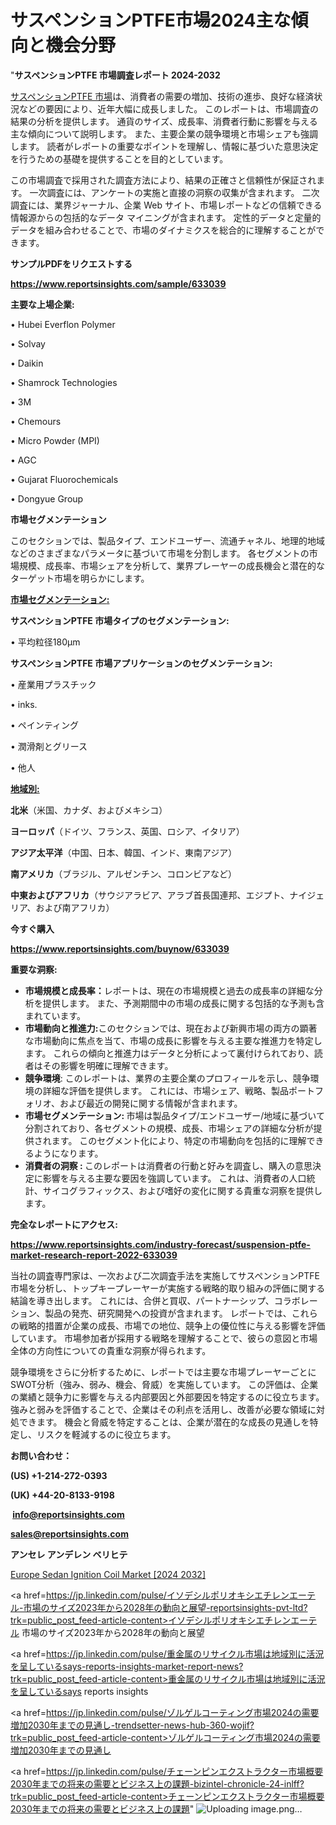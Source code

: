 # サスペンションPTFE市場2024主な傾向と機会分野

"<strong>サスペンションPTFE 市場調査レポート 2024-2032</strong>

<a href=https://www.reportsinsights.com/sample/633039>サスペンションPTFE 市場</a>は、消費者の需要の増加、技術の進歩、良好な経済状況などの要因により、近年大幅に成長しました。 このレポートは、市場調査の結果の分析を提供します。 通貨のサイズ、成長率、消費者行動に影響を与える主な傾向について説明します。 また、主要企業の競争環境と市場シェアも強調します。 読者がレポートの重要なポイントを理解し、情報に基づいた意思決定を行うための基礎を提供することを目的としています。

この市場調査で採用された調査方法により、結果の正確さと信頼性が保証されます。 一次調査には、アンケートの実施と直接の洞察の収集が含まれます。 二次調査には、業界ジャーナル、企業 Web サイト、市場レポートなどの信頼できる情報源からの包括的なデータ マイニングが含まれます。 定性的データと定量的データを組み合わせることで、市場のダイナミクスを総合的に理解することができます。

<strong><b>サンプルPDFをリクエストする</b></strong>

<a href=https://www.reportsinsights.com/sample/633039><strong><u>https://www.reportsinsights.com/sample/633039</u></strong></a>

<strong>主要な上場企業:</strong>

• Hubei Everflon Polymer

• Solvay

• Daikin

• Shamrock Technologies

• 3M

• Chemours

• Micro Powder (MPI)

• AGC

• Gujarat Fluorochemicals

• Dongyue Group

<strong>市場セグメンテーション</strong>

このセクションでは、製品タイプ、エンドユーザー、流通チャネル、地理的地域などのさまざまなパラメータに基づいて市場を分割します。 各セグメントの市場規模、成長率、市場シェアを分析して、業界プレーヤーの成長機会と潜在的なターゲット市場を明らかにします。

<strong><u>市場セグメンテーション</u></strong><strong><u>:</u></strong>

<strong>サスペンションPTFE 市場タイプのセグメンテーション:</strong>

• 平均粒径180μm

<strong>サスペンションPTFE 市場アプリケーションのセグメンテーション:</strong>

• 産業用プラスチック

• inks.

• ペインティング

• 潤滑剤とグリース

• 他人

<strong><u>地域別</u></strong><strong><u>:</u></strong>

<strong>北米</strong>（米国、カナダ、およびメキシコ）

<strong>ヨーロッパ</strong>（ドイツ、フランス、英国、ロシア、イタリア）

<strong>アジア太平洋</strong>（中国、日本、韓国、インド、東南アジア）

<strong>南アメリカ</strong>（ブラジル、アルゼンチン、コロンビアなど）

<strong>中東およびアフリカ</strong>（サウジアラビア、アラブ首長国連邦、エジプト、ナイジェリア、および南アフリカ）

<strong>今すぐ購入</strong>

<a href=https://www.reportsinsights.com/buynow/633039><strong><u>https://www.reportsinsights.com/buynow/633039</u></strong></a>

<strong>重要な洞察:</strong>
<ul>
  <li><strong>市場規模と成長率：</strong>レポートは、現在の市場規模と過去の成長率の詳細な分析を提供します。 また、予測期間中の市場の成長に関する包括的な予測も含まれています。</li>
  <li><strong>市場動向と推進力:</strong>このセクションでは、現在および新興市場の両方の顕著な市場動向に焦点を当て、市場の成長に影響を与える主要な推進力を特定します。 これらの傾向と推進力はデータと分析によって裏付けられており、読者はその影響を明確に理解できます。</li>
  <li><strong>競争環境</strong>: このレポートは、業界の主要企業のプロフィールを示し、競争環境の詳細な評価を提供します。 これには、市場シェア、戦略、製品ポートフォリオ、および最近の開発に関する情報が含まれます。</li>
  <li><strong>市場セグメンテーション: </strong>市場は製品タイプ/エンドユーザー/地域に基づいて分割されており、各セグメントの規模、成長、市場シェアの詳細な分析が提供されます。 このセグメント化により、特定の市場動向を包括的に理解できるようになります。</li>
  <li><strong>消費者の洞察 : </strong>このレポートは消費者の行動と好みを調査し、購入の意思決定に影響を与える主要な要因を強調しています。 これは、消費者の人口統計、サイコグラフィックス、および嗜好の変化に関する貴重な洞察を提供します。</li>
</ul>
<strong>完全なレポートにアクセス:</strong>

<a href=https://www.reportsinsights.com/industry-forecast/suspension-ptfe-market-research-report-2022-633039><strong><u><b>https://www.reportsinsights.com/industry-forecast/suspension-ptfe-market-research-report-2022-633039</b></u></strong></a>

当社の調査専門家は、一次および二次調査手法を実施してサスペンションPTFE市場を分析し、トップキープレーヤーが実施する戦略的取り組みの評価に関する結論を導き出します。 これには、合併と買収、パートナーシップ、コラボレーション、製品の発売、研究開発への投資が含まれます。 レポートでは、これらの戦略的措置が企業の成長、市場での地位、競争上の優位性に与える影響を評価しています。 市場参加者が採用する戦略を理解することで、彼らの意図と市場全体の方向性についての貴重な洞察が得られます。

競争環境をさらに分析するために、レポートでは主要な市場プレーヤーごとにSWOT分析（強み、弱み、機会、脅威）を実施しています。 この評価は、企業の業績と競争力に影響を与える内部要因と外部要因を特定するのに役立ちます。 強みと弱みを評価することで、企業はその利点を活用し、改善が必要な領域に対処できます。 機会と脅威を特定することは、企業が潜在的な成長の見通しを特定し、リスクを軽減するのに役立ちます。

<strong>お問い合わせ：</strong>

<strong>(US) +1-214-272-0393</strong>

<strong>(UK) +44-20-8133-9198</strong>

<strong> </strong><a href=info@reportsinsights.com><strong><u>info@reportsinsights.com</u></strong></a>

<a href=sales@reportsinsights.com><strong><u>sales@reportsinsights.com</u></strong></a>

<strong>アンセレ アンデレン ベリヒテ</strong>

<a href=https://www.linkedin.com/pulse/europe-sedan-ignition-coil-market-in-depth-louhf/>Europe Sedan Ignition Coil Market [2024 2032]</a>

<a href=https://jp.linkedin.com/pulse/イソデシルポリオキシエチレンエーテル-市場のサイズ2023年から2028年の動向と展望-reportsinsights-pvt-ltd?trk=public_post_feed-article-content>イソデシルポリオキシエチレンエーテル 市場のサイズ2023年から2028年の動向と展望</a>

<a href=https://jp.linkedin.com/pulse/重金属のリサイクル市場は地域別に活況を呈しているsays-reports-insights-market-report-news?trk=public_post_feed-article-content>重金属のリサイクル市場は地域別に活況を呈しているsays reports insights</a>

<a href=https://jp.linkedin.com/pulse/ゾルゲルコーティング市場2024の需要増加2030年までの見通し-trendsetter-news-hub-360-wojif?trk=public_post_feed-article-content>ゾルゲルコーティング市場2024の需要増加2030年までの見通し</a>

<a href=https://jp.linkedin.com/pulse/チェーンピンエクストラクター市場概要2030年までの将来の需要とビジネス上の課題-bizintel-chronicle-24-inlff?trk=public_post_feed-article-content>チェーンピンエクストラクター市場概要2030年までの将来の需要とビジネス上の課題</a>"
![Uploading image.png…]()
